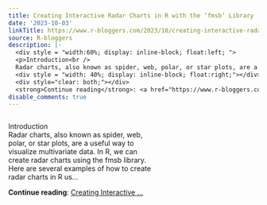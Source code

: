 ```yaml
---
title: Creating Interactive Radar Charts in R with the ‘fmsb’ Library
date: '2023-10-03'
linkTitle: https://www.r-bloggers.com/2023/10/creating-interactive-radar-charts-in-r-with-the-fmsb-library/
source: R-bloggers
description: |-
  <div style = "width:60%; display: inline-block; float:left; ">
  <p>Introduction<br />
  Radar charts, also known as spider, web, polar, or star plots, are a useful way to visualize multivariate data. In R, we can create radar charts using the fmsb library. Here are several examples of how to create radar charts in R us...</p></div>
  <div style = "width: 40%; display: inline-block; float:right;"></div>
  <div style="clear: both;"></div>
  <strong>Continue reading</strong>: <a href="https://www.r-bloggers.com/2023/10/creating-interactive-radar-charts-in-r-with-the-fmsb-library/">Creating Interactive ...
disable_comments: true
---
```

<div style = "width:60%; display: inline-block; float:left; ">
<p>Introduction<br />
Radar charts, also known as spider, web, polar, or star plots, are a useful way to visualize multivariate data. In R, we can create radar charts using the fmsb library. Here are several examples of how to create radar charts in R us...</p></div>
<div style = "width: 40%; display: inline-block; float:right;"></div>
<div style="clear: both;"></div>
<strong>Continue reading</strong>: <a href="https://www.r-bloggers.com/2023/10/creating-interactive-radar-charts-in-r-with-the-fmsb-library/">Creating Interactive ...